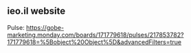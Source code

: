 ## ieo.il website

Pulse: https://gobe-marketing.monday.com/boards/171779618/pulses/217853782?171779618=%5Bobject%20Object%5D&advancedFilters=true
